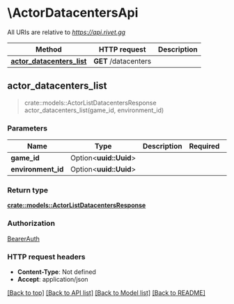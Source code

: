 # \ActorDatacentersApi

All URIs are relative to *https://api.rivet.gg*

Method | HTTP request | Description
------------- | ------------- | -------------
[**actor_datacenters_list**](ActorDatacentersApi.md#actor_datacenters_list) | **GET** /datacenters | 



## actor_datacenters_list

> crate::models::ActorListDatacentersResponse actor_datacenters_list(game_id, environment_id)


### Parameters


Name | Type | Description  | Required | Notes
------------- | ------------- | ------------- | ------------- | -------------
**game_id** | Option<**uuid::Uuid**> |  |  |
**environment_id** | Option<**uuid::Uuid**> |  |  |

### Return type

[**crate::models::ActorListDatacentersResponse**](ActorListDatacentersResponse.md)

### Authorization

[BearerAuth](../README.md#BearerAuth)

### HTTP request headers

- **Content-Type**: Not defined
- **Accept**: application/json

[[Back to top]](#) [[Back to API list]](../README.md#documentation-for-api-endpoints) [[Back to Model list]](../README.md#documentation-for-models) [[Back to README]](../README.md)

